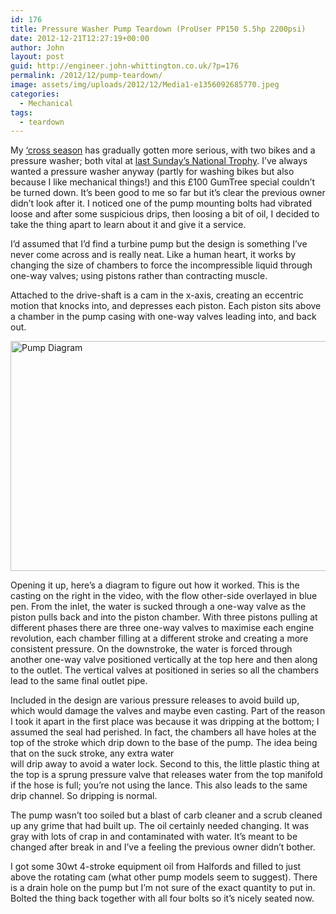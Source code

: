 ```yaml
---
id: 176
title: Pressure Washer Pump Teardown (ProUser PP150 5.5hp 2200psi)
date: 2012-12-21T12:27:19+00:00
author: John
layout: post
guid: http://engineer.john-whittington.co.uk/?p=176
permalink: /2012/12/pump-teardown/
image: assets/img/uploads/2012/12/Media1-e1356092685770.jpeg
categories:
  - Mechanical
tags:
  - teardown
---
```

My [&#8216;cross season](http://blog.john-whittington.co.uk/tagged/cross) has gradually gotten more serious, with two bikes and a pressure washer; both vital at [last Sunday&#8217;s National Trophy](http://25.media.tumblr.com/1c5d96fbb783111a99b6513224d58cfb/tumblr_mf66h0koXy1qej0oxo1_1280.jpg). I&#8217;ve always wanted a pressure washer anyway (partly for washing bikes but also because I like mechanical things!) and this £100 GumTree special couldn&#8217;t be turned down. It&#8217;s been good to me so far but it&#8217;s clear the previous owner didn&#8217;t look after it. I noticed one of the pump mounting bolts had vibrated loose and after some suspicious drips, then loosing a bit of oil, I decided to take the thing apart to learn about it and give it a service.

<!--more-->

I&#8217;d assumed that I&#8217;d find a turbine pump but the design is something I&#8217;ve never come across and is really neat. Like a human heart, it works by changing the size of chambers to force the incompressible liquid through one-way valves; using pistons rather than contracting muscle. 

Attached to the drive-shaft is a cam in the x-axis, creating an eccentric motion that knocks into, and depresses each piston. Each piston sits above a chamber in the pump casing with one-way valves leading into, and back out.

<a href="http://engineer.john-whittington.co.uk/2012/12/pump-teardown/media1/" rel="attachment wp-att-178"><img loading="lazy" src="http://engineer.john-whittington.co.ukassets/img/uploads/2012/12/Media1-e1356092685770-1024x646.jpeg" alt="Pump Diagram" width="584" height="368" class="aligncenter size-large wp-image-178" srcset="/assets/img/uploads/2012/12/Media1-e1356092685770-1024x646.jpeg 1024w, /assets/img/uploads/2012/12/Media1-e1356092685770-300x189.jpeg 300w" sizes="(max-width: 584px) 100vw, 584px" /></a>

Opening it up, here&#8217;s a diagram to figure out how it worked. This is the casting on the right in the video, with the flow other-side overlayed in blue pen. From the inlet, the water is sucked through a one-way valve as the piston pulls back and into the piston chamber. With three pistons pulling at different phases there are three one-way valves to maximise each engine revolution, each chamber filling at a different stroke and creating a more consistent pressure. On the downstroke, the water is forced through another one-way valve positioned vertically at the top here and then along to the outlet. The vertical valves at positioned in series so all the chambers lead to the same final outlet pipe.



Included in the design are various pressure releases to avoid build up, which would damage the valves and maybe even casting. Part of the reason I took it apart in the first place was because it was dripping at the bottom; I assumed the seal had perished. In fact, the chambers all have holes at the top of the stroke which drip down to the base of the pump. The idea being that on the suck stroke, any extra water  
will drip away to avoid a water lock. Second to this, the little plastic thing at the top is a sprung pressure valve that releases water from the top manifold if the hose is full; you&#8217;re not using the lance. This also leads to the same drip channel. So dripping is normal. 

The pump wasn&#8217;t too soiled but a blast of carb cleaner and a scrub cleaned up any grime that had built up. The oil certainly needed changing. It was gray with lots of crap in and contaminated with water. It&#8217;s meant to be changed after break in and I&#8217;ve a feeling the previous owner didn&#8217;t bother. 

I got some 30wt 4-stroke equipment oil from Halfords and filled to just above the rotating cam (what other pump models seem to suggest). There is a drain hole on the pump but I&#8217;m not sure of the exact quantity to put in. Bolted the thing back together with all four bolts so it&#8217;s nicely seated now.